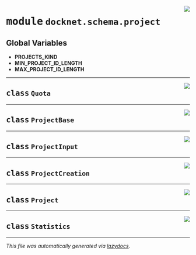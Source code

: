 <!-- markdownlint-disable -->

<a href="https://github.com/khulnasoft/docknet/blob/main/backend/src/docknet/schema/project.py#L0"><img align="right" style="float:right;" src="https://img.shields.io/badge/-source-cccccc?style=flat-square"></a>

# <kbd>module</kbd> `docknet.schema.project`




**Global Variables**
---------------
- **PROJECTS_KIND**
- **MIN_PROJECT_ID_LENGTH**
- **MAX_PROJECT_ID_LENGTH**


---

<a href="https://github.com/khulnasoft/docknet/blob/main/backend/src/docknet/schema/project.py#L24"><img align="right" style="float:right;" src="https://img.shields.io/badge/-source-cccccc?style=flat-square"></a>

## <kbd>class</kbd> `Quota`








---

<a href="https://github.com/khulnasoft/docknet/blob/main/backend/src/docknet/schema/project.py#L75"><img align="right" style="float:right;" src="https://img.shields.io/badge/-source-cccccc?style=flat-square"></a>

## <kbd>class</kbd> `ProjectBase`








---

<a href="https://github.com/khulnasoft/docknet/blob/main/backend/src/docknet/schema/project.py#L84"><img align="right" style="float:right;" src="https://img.shields.io/badge/-source-cccccc?style=flat-square"></a>

## <kbd>class</kbd> `ProjectInput`








---

<a href="https://github.com/khulnasoft/docknet/blob/main/backend/src/docknet/schema/project.py#L88"><img align="right" style="float:right;" src="https://img.shields.io/badge/-source-cccccc?style=flat-square"></a>

## <kbd>class</kbd> `ProjectCreation`








---

<a href="https://github.com/khulnasoft/docknet/blob/main/backend/src/docknet/schema/project.py#L98"><img align="right" style="float:right;" src="https://img.shields.io/badge/-source-cccccc?style=flat-square"></a>

## <kbd>class</kbd> `Project`








---

<a href="https://github.com/khulnasoft/docknet/blob/main/backend/src/docknet/schema/project.py#L110"><img align="right" style="float:right;" src="https://img.shields.io/badge/-source-cccccc?style=flat-square"></a>

## <kbd>class</kbd> `Statistics`










---

_This file was automatically generated via [lazydocs](https://github.com/khulnasoft/lazydocs)._
